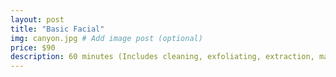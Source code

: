 ```yaml
---
layout: post
title: "Basic Facial"
img: canyon.jpg # Add image post (optional)
price: $90
description: 60 minutes (Includes cleaning, exfoliating, extraction, massage and mask)
---
```

